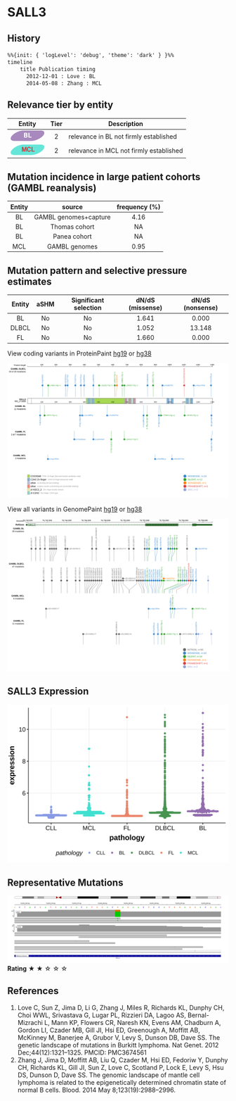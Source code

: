 # SALL3

## History
```mermaid
%%{init: { 'logLevel': 'debug', 'theme': 'dark' } }%%
timeline
    title Publication timing
      2012-12-01 : Love : BL
      2014-05-08 : Zhang : MCL
```

## Relevance tier by entity

|Entity|Tier|Description                            |
|:------:|:----:|---------------------------------------|
|![BL](images/icons/BL_tier2.png)    |2   |relevance in BL not firmly established |
|![MCL](images/icons/MCL_tier2.png)   |2   |relevance in MCL not firmly established|

## Mutation incidence in large patient cohorts (GAMBL reanalysis)

|Entity|source               |frequency (%)|
|:------:|:---------------------:|:-------------:|
|BL    |GAMBL genomes+capture|4.16         |
|BL    |Thomas cohort        |  NA         |
|BL    |Panea cohort         |  NA         |
|MCL   |GAMBL genomes        |0.95         |

## Mutation pattern and selective pressure estimates

|Entity|aSHM|Significant selection|dN/dS (missense)|dN/dS (nonsense)|
|:------:|:----:|:---------------------:|:----------------:|:----------------:|
|BL    |No  |No                   |1.641           | 0.000          |
|DLBCL |No  |No                   |1.052           |13.148          |
|FL    |No  |No                   |1.660           | 0.000          |




View coding variants in ProteinPaint [hg19](https://morinlab.github.io/LLMPP/GAMBL/SALL3_protein.html)  or [hg38](https://morinlab.github.io/LLMPP/GAMBL/SALL3_protein_hg38.html)

![](images/proteinpaint/SALL3_NM_171999.svg)

View all variants in GenomePaint [hg19](https://morinlab.github.io/LLMPP/GAMBL/SALL3.html)  or [hg38](https://morinlab.github.io/LLMPP/GAMBL/SALL3_hg38.html)

![](images/proteinpaint/SALL3.svg)

## SALL3 Expression
![](images/gene_expression/SALL3_by_pathology.svg)
<!-- ORIGIN: loveGeneticLandscapeMutations2012 -->
<!-- MCL: zhangGenomicLandscapeMantle2014 -->
<!-- BL: loveGeneticLandscapeMutations2012 -->

## Representative Mutations

![](primary/Love_SALL3.svg)
**Rating**
&starf; &starf; &star; &star; &star;


## References
1.  Love C, Sun Z, Jima D, Li G, Zhang J, Miles R, Richards KL, Dunphy CH, Choi WWL, Srivastava G, Lugar PL, Rizzieri DA, Lagoo AS, Bernal-Mizrachi L, Mann KP, Flowers CR, Naresh KN, Evens AM, Chadburn A, Gordon LI, Czader MB, Gill JI, Hsi ED, Greenough A, Moffitt AB, McKinney M, Banerjee A, Grubor V, Levy S, Dunson DB, Dave SS. The genetic landscape of mutations in Burkitt lymphoma. Nat Genet. 2012 Dec;44(12):1321–1325. PMCID: PMC3674561
2.  Zhang J, Jima D, Moffitt AB, Liu Q, Czader M, Hsi ED, Fedoriw Y, Dunphy CH, Richards KL, Gill JI, Sun Z, Love C, Scotland P, Lock E, Levy S, Hsu DS, Dunson D, Dave SS. The genomic landscape of mantle cell lymphoma is related to the epigenetically determined chromatin state of normal B cells. Blood. 2014 May 8;123(19):2988–2996. 
